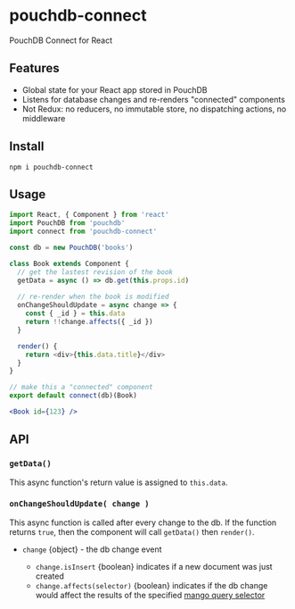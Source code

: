 # pouchdb-connect

PouchDB Connect for React

## Features

- Global state for your React app stored in PouchDB
- Listens for database changes and re-renders "connected" components
- Not Redux: no reducers, no immutable store, no dispatching actions, no middleware

## Install

```
npm i pouchdb-connect
```

## Usage

```js
import React, { Component } from 'react'
import PouchDB from 'pouchdb'
import connect from 'pouchdb-connect'

const db = new PouchDB('books')

class Book extends Component { 
  // get the lastest revision of the book
  getData = async () => db.get(this.props.id)
  
  // re-render when the book is modified
  onChangeShouldUpdate = async change => {
    const { _id } = this.data
    return !!change.affects({ _id })
  }

  render() {
    return <div>{this.data.title}</div>
  }
}

// make this a "connected" component
export default connect(db)(Book)
```

```jsx
<Book id={123} />
```

## API

### `getData()`

This async function's return value is assigned to `this.data`. 

### `onChangeShouldUpdate( change )`

This async function is called after every change to the db. If the function returns `true`, then the component will call `getData()` then `render()`.

- `change` {object} - the db change event

    - `change.isInsert` {boolean} indicates if a new document was just created
    - `change.affects(selector)` {boolean} indicates if the db change would affect the results of the specified [mango query selector](https://pouchdb.com/guides/mango-queries.html#query-language)